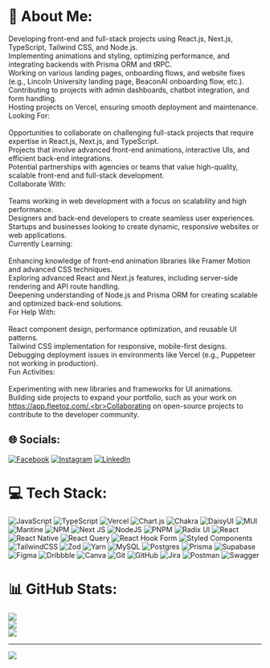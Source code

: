 # 💫 About Me:
Developing front-end and full-stack projects using React.js, Next.js, TypeScript, Tailwind CSS, and Node.js.<br>Implementing animations and styling, optimizing performance, and integrating backends with Prisma ORM and tRPC.<br>Working on various landing pages, onboarding flows, and website fixes (e.g., Lincoln University landing page, BeaconAI onboarding flow, etc.).<br>Contributing to projects with admin dashboards, chatbot integration, and form handling.<br>Hosting projects on Vercel, ensuring smooth deployment and maintenance.<br>Looking For:<br><br>Opportunities to collaborate on challenging full-stack projects that require expertise in React.js, Next.js, and TypeScript.<br>Projects that involve advanced front-end animations, interactive UIs, and efficient back-end integrations.<br>Potential partnerships with agencies or teams that value high-quality, scalable front-end and full-stack development.<br>Collaborate With:<br><br>Teams working in web development with a focus on scalability and high performance.<br>Designers and back-end developers to create seamless user experiences.<br>Startups and businesses looking to create dynamic, responsive websites or web applications.<br>Currently Learning:<br><br>Enhancing knowledge of front-end animation libraries like Framer Motion and advanced CSS techniques.<br>Exploring advanced React and Next.js features, including server-side rendering and API route handling.<br>Deepening understanding of Node.js and Prisma ORM for creating scalable and optimized back-end solutions.<br>For Help With:<br><br>React component design, performance optimization, and reusable UI patterns.<br>Tailwind CSS implementation for responsive, mobile-first designs.<br>Debugging deployment issues in environments like Vercel (e.g., Puppeteer not working in production).<br>Fun Activities:<br><br>Experimenting with new libraries and frameworks for UI animations.<br>Building side projects to expand your portfolio, such as your work on https://app.fleetoz.com/.<br>Collaborating on open-source projects to contribute to the developer community.


## 🌐 Socials:
[![Facebook](https://img.shields.io/badge/Facebook-%231877F2.svg?logo=Facebook&logoColor=white)](https://facebook.com/ajinkya.mhatre.3382) [![Instagram](https://img.shields.io/badge/Instagram-%23E4405F.svg?logo=Instagram&logoColor=white)](https://instagram.com/__ajinkya_b.developer_) [![LinkedIn](https://img.shields.io/badge/LinkedIn-%230077B5.svg?logo=linkedin&logoColor=white)](https://linkedin.com/in/ajinkya-mhatre) 

# 💻 Tech Stack:
![JavaScript](https://img.shields.io/badge/javascript-%23323330.svg?style=for-the-badge&logo=javascript&logoColor=%23F7DF1E) ![TypeScript](https://img.shields.io/badge/typescript-%23007ACC.svg?style=for-the-badge&logo=typescript&logoColor=white) ![Vercel](https://img.shields.io/badge/vercel-%23000000.svg?style=for-the-badge&logo=vercel&logoColor=white) ![Chart.js](https://img.shields.io/badge/chart.js-F5788D.svg?style=for-the-badge&logo=chart.js&logoColor=white) ![Chakra](https://img.shields.io/badge/chakra-%234ED1C5.svg?style=for-the-badge&logo=chakraui&logoColor=white) ![DaisyUI](https://img.shields.io/badge/daisyui-5A0EF8?style=for-the-badge&logo=daisyui&logoColor=white) ![MUI](https://img.shields.io/badge/MUI-%230081CB.svg?style=for-the-badge&logo=mui&logoColor=white) ![Mantine](https://img.shields.io/badge/Mantine-ffffff?style=for-the-badge&logo=Mantine&logoColor=339af0) ![NPM](https://img.shields.io/badge/NPM-%23CB3837.svg?style=for-the-badge&logo=npm&logoColor=white) ![Next JS](https://img.shields.io/badge/Next-black?style=for-the-badge&logo=next.js&logoColor=white) ![NodeJS](https://img.shields.io/badge/node.js-6DA55F?style=for-the-badge&logo=node.js&logoColor=white) ![PNPM](https://img.shields.io/badge/pnpm-%234a4a4a.svg?style=for-the-badge&logo=pnpm&logoColor=f69220) ![Radix UI](https://img.shields.io/badge/radix%20ui-161618.svg?style=for-the-badge&logo=radix-ui&logoColor=white) ![React](https://img.shields.io/badge/react-%2320232a.svg?style=for-the-badge&logo=react&logoColor=%2361DAFB) ![React Native](https://img.shields.io/badge/react_native-%2320232a.svg?style=for-the-badge&logo=react&logoColor=%2361DAFB) ![React Query](https://img.shields.io/badge/-React%20Query-FF4154?style=for-the-badge&logo=react%20query&logoColor=white) ![React Hook Form](https://img.shields.io/badge/React%20Hook%20Form-%23EC5990.svg?style=for-the-badge&logo=reacthookform&logoColor=white) ![Styled Components](https://img.shields.io/badge/styled--components-DB7093?style=for-the-badge&logo=styled-components&logoColor=white) ![TailwindCSS](https://img.shields.io/badge/tailwindcss-%2338B2AC.svg?style=for-the-badge&logo=tailwind-css&logoColor=white) ![Zod](https://img.shields.io/badge/zod-%233068b7.svg?style=for-the-badge&logo=zod&logoColor=white) ![Yarn](https://img.shields.io/badge/yarn-%232C8EBB.svg?style=for-the-badge&logo=yarn&logoColor=white) ![MySQL](https://img.shields.io/badge/mysql-4479A1.svg?style=for-the-badge&logo=mysql&logoColor=white) ![Postgres](https://img.shields.io/badge/postgres-%23316192.svg?style=for-the-badge&logo=postgresql&logoColor=white) ![Prisma](https://img.shields.io/badge/Prisma-3982CE?style=for-the-badge&logo=Prisma&logoColor=white) ![Supabase](https://img.shields.io/badge/Supabase-3ECF8E?style=for-the-badge&logo=supabase&logoColor=white) ![Figma](https://img.shields.io/badge/figma-%23F24E1E.svg?style=for-the-badge&logo=figma&logoColor=white) ![Dribbble](https://img.shields.io/badge/Dribbble-EA4C89?style=for-the-badge&logo=dribbble&logoColor=white) ![Canva](https://img.shields.io/badge/Canva-%2300C4CC.svg?style=for-the-badge&logo=Canva&logoColor=white) ![Git](https://img.shields.io/badge/git-%23F05033.svg?style=for-the-badge&logo=git&logoColor=white) ![GitHub](https://img.shields.io/badge/github-%23121011.svg?style=for-the-badge&logo=github&logoColor=white) ![Jira](https://img.shields.io/badge/jira-%230A0FFF.svg?style=for-the-badge&logo=jira&logoColor=white) ![Postman](https://img.shields.io/badge/Postman-FF6C37?style=for-the-badge&logo=postman&logoColor=white) ![Swagger](https://img.shields.io/badge/-Swagger-%23Clojure?style=for-the-badge&logo=swagger&logoColor=white)
# 📊 GitHub Stats:
![](https://github-readme-stats.vercel.app/api?username=ajinkya-mhatre&theme=dark&hide_border=false&include_all_commits=false&count_private=false)<br/>
![](https://github-readme-streak-stats.herokuapp.com/?user=ajinkya-mhatre&theme=dark&hide_border=false)<br/>
![](https://github-readme-stats.vercel.app/api/top-langs/?username=ajinkya-mhatre&theme=dark&hide_border=false&include_all_commits=false&count_private=false&layout=compact)

---
[![](https://visitcount.itsvg.in/api?id=ajinkya-mhatre&icon=0&color=0)](https://visitcount.itsvg.in)

<!-- Proudly created with GPRM ( https://gprm.itsvg.in ) -->

